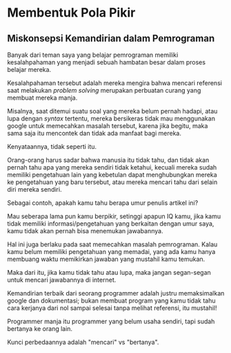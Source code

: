 # Membentuk Pola Pikir
## Miskonsepsi Kemandirian dalam Pemrograman
Banyak dari teman saya yang belajar pemrograman memiliki kesalahpahaman yang menjadi sebuah hambatan besar dalam proses belajar mereka.

Kesalahpahaman tersebut adalah mereka mengira bahwa mencari referensi saat melakukan *problem solving* merupakan perbuatan curang yang membuat mereka manja.

Misalnya, saat ditemui suatu soal yang mereka belum pernah hadapi, atau lupa dengan *syntax* tertentu, mereka bersikeras tidak mau menggunakan google untuk memecahkan masalah tersebut, karena jika begitu, maka sama saja itu mencontek dan tidak ada manfaat bagi mereka.

Kenyataannya, tidak seperti itu.

Orang-orang harus sadar bahwa manusia itu tidak tahu, dan tidak akan pernah tahu apa yang mereka sendiri tidak ketahui, kecuali mereka sudah memiliki pengetahuan lain yang kebetulan dapat menghubungkan mereka ke pengetahuan yang baru tersebut, atau mereka mencari tahu dari selain diri mereka sendiri.

Sebagai contoh, apakah kamu tahu berapa umur penulis artikel ini?

Mau seberapa lama pun kamu berpikir, setinggi apapun IQ kamu, jika kamu tidak memiliki informasi/pengetahuan yang berkaitan dengan umur saya, kamu tidak akan pernah bisa menemukan jawabannya.

Hal ini juga berlaku pada saat memecahkan masalah pemrograman. Kalau kamu belum memiliki pengetahuan yang memadai, yang ada kamu hanya membuang waktu memikirkan jawaban yang mustahil kamu temukan.

Maka dari itu, jika kamu tidak tahu atau lupa, maka jangan segan-segan untuk mencari jawabannya di internet.

Kemandirian terbaik dari seorang programmer adalah justru memaksimalkan google dan dokumentasi; bukan membuat program yang kamu tidak tahu cara kerjanya dari nol sampai selesai tanpa melihat referensi, itu mustahil!

Programmer manja itu programmer yang belum usaha sendiri, tapi sudah bertanya ke orang lain.

Kunci perbedaannya adalah "mencari" vs "bertanya".